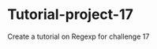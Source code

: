 # Tutorial-project-17
Create a tutorial on Regexp for challenge 17
<script src="https://gist.github.com/ChristopherGoodale/0a14dfb8362dfff5c5545e6380e27f41.js"></script>

